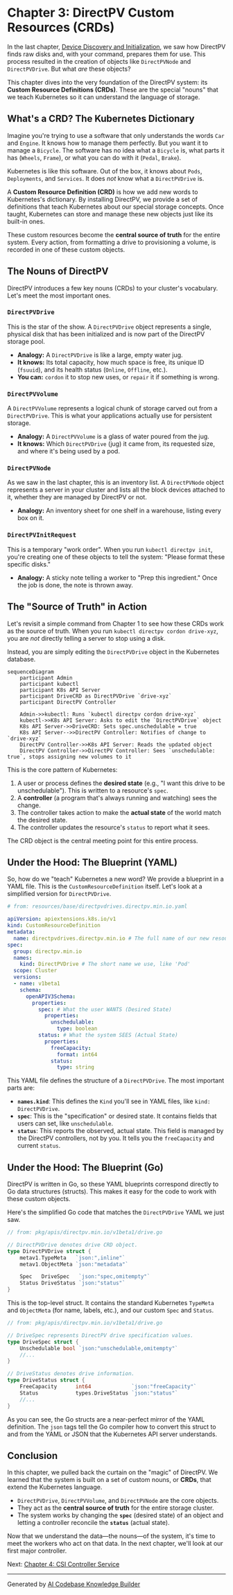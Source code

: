 # Chapter 3: DirectPV Custom Resources (CRDs)

In the last chapter, [Device Discovery and Initialization](02_device_discovery_and_initialization_.md), we saw how DirectPV finds raw disks and, with your command, prepares them for use. This process resulted in the creation of objects like `DirectPVNode` and `DirectPVDrive`. But what *are* these objects?

This chapter dives into the very foundation of the DirectPV system: its **Custom Resource Definitions (CRDs)**. These are the special "nouns" that we teach Kubernetes so it can understand the language of storage.

## What's a CRD? The Kubernetes Dictionary

Imagine you're trying to use a software that only understands the words `Car` and `Engine`. It knows how to manage them perfectly. But you want it to manage a `Bicycle`. The software has no idea what a `Bicycle` is, what parts it has (`Wheels`, `Frame`), or what you can do with it (`Pedal`, `Brake`).

Kubernetes is like this software. Out of the box, it knows about `Pods`, `Deployments`, and `Services`. It does *not* know what a `DirectPVDrive` is.

A **Custom Resource Definition (CRD)** is how we add new words to Kubernetes's dictionary. By installing DirectPV, we provide a set of definitions that teach Kubernetes about our special storage concepts. Once taught, Kubernetes can store and manage these new objects just like its built-in ones.

These custom resources become the **central source of truth** for the entire system. Every action, from formatting a drive to provisioning a volume, is recorded in one of these custom objects.

## The Nouns of DirectPV

DirectPV introduces a few key nouns (CRDs) to your cluster's vocabulary. Let's meet the most important ones.

### `DirectPVDrive`
This is the star of the show. A `DirectPVDrive` object represents a single, physical disk that has been initialized and is now part of the DirectPV storage pool.

*   **Analogy:** A `DirectPVDrive` is like a large, empty water jug.
*   **It knows:** Its total capacity, how much space is free, its unique ID (`fsuuid`), and its health status (`Online`, `Offline`, etc.).
*   **You can:** `cordon` it to stop new uses, or `repair` it if something is wrong.

### `DirectPVVolume`
A `DirectPVVolume` represents a logical chunk of storage carved out from a `DirectPVDrive`. This is what your applications actually use for persistent storage.

*   **Analogy:** A `DirectPVVolume` is a glass of water poured from the jug.
*   **It knows:** Which `DirectPVDrive` (jug) it came from, its requested size, and where it's being used by a pod.

### `DirectPVNode`
As we saw in the last chapter, this is an inventory list. A `DirectPVNode` object represents a server in your cluster and lists all the block devices attached to it, whether they are managed by DirectPV or not.

*   **Analogy:** An inventory sheet for one shelf in a warehouse, listing every box on it.

### `DirectPVInitRequest`
This is a temporary "work order". When you run `kubectl directpv init`, you're creating one of these objects to tell the system: "Please format these specific disks."

*   **Analogy:** A sticky note telling a worker to "Prep this ingredient." Once the job is done, the note is thrown away.

## The "Source of Truth" in Action

Let's revisit a simple command from Chapter 1 to see how these CRDs work as the source of truth. When you run `kubectl directpv cordon drive-xyz`, you are *not* directly telling a server to stop using a disk.

Instead, you are simply editing the `DirectPVDrive` object in the Kubernetes database.

```mermaid
sequenceDiagram
    participant Admin
    participant kubectl
    participant K8s API Server
    participant DriveCRD as DirectPVDrive `drive-xyz`
    participant DirectPV Controller

    Admin->>kubectl: Runs `kubectl directpv cordon drive-xyz`
    kubectl->>K8s API Server: Asks to edit the `DirectPVDrive` object
    K8s API Server->>DriveCRD: Sets spec.unschedulable = true
    K8s API Server-->>DirectPV Controller: Notifies of change to `drive-xyz`
    DirectPV Controller->>K8s API Server: Reads the updated object
    DirectPV Controller->>DirectPV Controller: Sees `unschedulable: true`, stops assigning new volumes to it
```

This is the core pattern of Kubernetes:
1.  A user or process defines the **desired state** (e.g., "I want this drive to be unschedulable"). This is written to a resource's `spec`.
2.  A **controller** (a program that's always running and watching) sees the change.
3.  The controller takes action to make the **actual state** of the world match the desired state.
4.  The controller updates the resource's `status` to report what it sees.

The CRD object is the central meeting point for this entire process.

## Under the Hood: The Blueprint (YAML)

So, how do we "teach" Kubernetes a new word? We provide a blueprint in a YAML file. This is the `CustomResourceDefinition` itself. Let's look at a simplified version for `DirectPVDrive`.

```yaml
# from: resources/base/directpvdrives.directpv.min.io.yaml

apiVersion: apiextensions.k8s.io/v1
kind: CustomResourceDefinition
metadata:
  name: directpvdrives.directpv.min.io # The full name of our new resource
spec:
  group: directpv.min.io
  names:
    kind: DirectPVDrive # The short name we use, like 'Pod'
  scope: Cluster
  versions:
  - name: v1beta1
    schema:
      openAPIV3Schema:
        properties:
          spec: # What the user WANTS (Desired State)
            properties:
              unschedulable:
                type: boolean
          status: # What the system SEES (Actual State)
            properties:
              freeCapacity:
                format: int64
              status:
                type: string
```
This YAML file defines the structure of a `DirectPVDrive`. The most important parts are:
*   **`names.kind`**: This defines the `Kind` you'll see in YAML files, like `kind: DirectPVDrive`.
*   **`spec`**: This is the "specification" or desired state. It contains fields that users can set, like `unschedulable`.
*   **`status`**: This reports the observed, actual state. This field is managed by the DirectPV controllers, not by you. It tells you the `freeCapacity` and current `status`.

## Under the Hood: The Blueprint (Go)

DirectPV is written in Go, so these YAML blueprints correspond directly to Go data structures (structs). This makes it easy for the code to work with these custom objects.

Here's the simplified Go code that matches the `DirectPVDrive` YAML we just saw.

```go
// from: pkg/apis/directpv.min.io/v1beta1/drive.go

// DirectPVDrive denotes drive CRD object.
type DirectPVDrive struct {
	metav1.TypeMeta   `json:",inline"`
	metav1.ObjectMeta `json:"metadata"`

	Spec   DriveSpec   `json:"spec,omitempty"`
	Status DriveStatus `json:"status"`
}
```
This is the top-level struct. It contains the standard Kubernetes `TypeMeta` and `ObjectMeta` (for name, labels, etc.), and our custom `Spec` and `Status`.

```go
// from: pkg/apis/directpv.min.io/v1beta1/drive.go

// DriveSpec represents DirectPV drive specification values.
type DriveSpec struct {
	Unschedulable bool `json:"unschedulable,omitempty"`
	//...
}

// DriveStatus denotes drive information.
type DriveStatus struct {
	FreeCapacity      int64             `json:"freeCapacity"`
	Status            types.DriveStatus `json:"status"`
	//...
}
```
As you can see, the Go structs are a near-perfect mirror of the YAML definition. The `json` tags tell the Go compiler how to convert this struct to and from the YAML or JSON that the Kubernetes API server understands.

## Conclusion

In this chapter, we pulled back the curtain on the "magic" of DirectPV. We learned that the system is built on a set of custom nouns, or **CRDs**, that extend the Kubernetes language.

*   `DirectPVDrive`, `DirectPVVolume`, and `DirectPVNode` are the core objects.
*   They act as the **central source of truth** for the entire storage cluster.
*   The system works by changing the **`spec`** (desired state) of an object and letting a controller reconcile the **`status`** (actual state).

Now that we understand the data—the nouns—of the system, it's time to meet the workers who act on that data. In the next chapter, we'll look at our first major controller.

Next: [Chapter 4: CSI Controller Service](04_csi_controller_service_.md)

---

Generated by [AI Codebase Knowledge Builder](https://github.com/The-Pocket/Tutorial-Codebase-Knowledge)